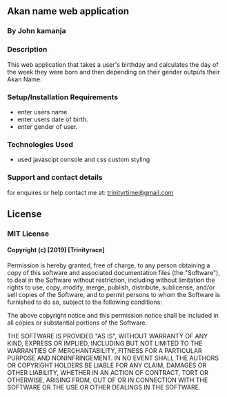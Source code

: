 ## Akan name web application
### By John kamanja

### Description
This web application that takes a user's birthday and calculates the day of the week they were born and then depending on their gender outputs their Akan Name.

### Setup/Installation Requirements
- enter users name.
- enter users date of birth.
- enter gender of user.
### Technologies Used
- used javascipt console and css custom styling

### Support and contact details
for enquires or help contact me at: trinityrtime@gmail.com

## License
### MIT License

#### Copyright (c) [2019] [Trinityrace]

Permission is hereby granted, free of charge, to any person obtaining a copy of this software and associated documentation files (the "Software"), to deal in the Software without restriction, including without limitation the rights to use, copy, modify, merge, publish, distribute, sublicense, and/or sell copies of the Software, and to permit persons to whom the Software is furnished to do so, subject to the following conditions:

The above copyright notice and this permission notice shall be included in all copies or substantial portions of the Software.

THE SOFTWARE IS PROVIDED "AS IS", WITHOUT WARRANTY OF ANY KIND, EXPRESS OR IMPLIED, INCLUDING BUT NOT LIMITED TO THE WARRANTIES OF MERCHANTABILITY, FITNESS FOR A PARTICULAR PURPOSE AND NONINFRINGEMENT. IN NO EVENT SHALL THE AUTHORS OR COPYRIGHT HOLDERS BE LIABLE FOR ANY CLAIM, DAMAGES OR OTHER LIABILITY, WHETHER IN AN ACTION OF CONTRACT, TORT OR OTHERWISE, ARISING FROM, OUT OF OR IN CONNECTION WITH THE SOFTWARE OR THE USE OR OTHER DEALINGS IN THE SOFTWARE.